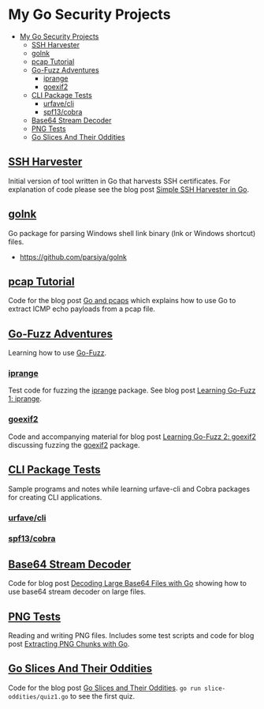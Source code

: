 # My Go Security Projects

<!-- MarkdownTOC -->

- [My Go Security Projects](#my-go-security-projects)
    - [SSH Harvester](#ssh-harvester)
    - [golnk](#golnk)
    - [pcap Tutorial](#pcap-tutorial)
    - [Go-Fuzz Adventures](#go-fuzz-adventures)
        - [iprange](#iprange)
        - [goexif2](#goexif2)
    - [CLI Package Tests](#cli-package-tests)
        - [urfave/cli](#urfavecli)
        - [spf13/cobra](#spf13cobra)
    - [Base64 Stream Decoder](#base64-stream-decoder)
    - [PNG Tests](#png-tests)
    - [Go Slices And Their Oddities](#go-slices-and-their-oddities)

<!-- /MarkdownTOC -->

## [SSH Harvester](ssh-harvester)
Initial version of tool written in Go that harvests SSH certificates. For
explanation of code please see the blog post [Simple SSH Harvester in
Go][go-sshharvester].

## [golnk](golnk)
Go package for parsing Windows shell link binary (lnk or Windows shortcut) files.

* https://github.com/parsiya/golnk

## [pcap Tutorial](pcap-tutorial)
Code for the blog post [Go and pcaps][go-pcap] which explains how to use Go to
extract ICMP echo payloads from a pcap file.

## [Go-Fuzz Adventures](go-fuzz)
Learning how to use [Go-Fuzz][go-fuzz-github].

### [iprange](go-fuzz/iprange)
Test code for fuzzing the [iprange][iprange-github] package. See blog post
[Learning Go-Fuzz 1: iprange][iprange-blog].

### [goexif2](go-fuzz/goexif2)
Code and accompanying material for blog post
[Learning Go-Fuzz 2: goexif2][goexif2-blog] discussing fuzzing the
[goexif2][goexif2-github] package.

## [CLI Package Tests](cli-package-tests)
Sample programs and notes while learning urfave-cli and Cobra packages for
creating CLI applications.

### [urfave/cli](cli-package-tests/urfave-cli)

### [spf13/cobra](cli-package-tests/spf13-cobra)

## [Base64 Stream Decoder](base64-stream-decoder/b64-stream-decoder.go)
Code for blog post [Decoding Large Base64 Files with Go][go-base64-decoder]
showing how to use base64 stream decoder on large files.

## [PNG Tests](png-tests)
Reading and writing PNG files. Includes some test scripts and code for blog post
[Extracting PNG Chunks with Go][go-png-chunk].

## [Go Slices And Their Oddities](slice-oddities)
Code for the blog post [Go Slices and Their Oddities][go-slices].
`go run slice-oddities/quiz1.go` to see the first quiz.

<!-- Links -->

[go-pcap]: https://parsiya.net/blog/2017-12-03-go-and-pcaps/
[go-sshharvester]: https://parsiya.net/blog/2017-12-28-simple-ssh-harvester-in-go/
[go-base64-decoder]: https://parsiya.net/blog/2018-01-19-decoding-large-base64-files-with-go/
[go-png-chunk]: https://parsiya.net/blog/2018-02-25-extracting-png-chunks-with-go/
[go-fuzz-github]: https://github.com/dvyukov/go-fuzz
[iprange-github]: https://github.com/malfunkt/iprange
[iprange-blog]: https://parsiya.net/blog/2018-04-29-learning-go-fuzz-1-iprange/
[goexif2-github]: https://github.com/xor-gate/goexif2
[goexif2-blog]: https://parsiya.net/blog/2018-05-05-learning-go-fuzz-2-goexif2/
[go-slices]: https://parsiya.net/blog/2020-05-17-go-slices-and-their-oddities/
